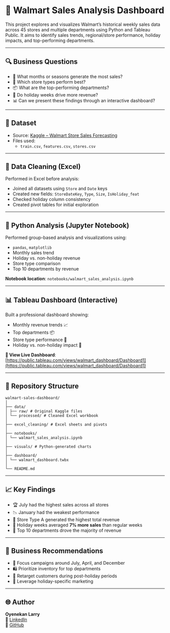 # 🛒 Walmart Sales Analysis Dashboard

This project explores and visualizes Walmart’s historical weekly sales data across 45 stores and multiple departments using Python and Tableau Public. It aims to identify sales trends, regional/store performance, holiday impacts, and top-performing departments.

---

## 🔍 Business Questions

- 📆 What months or seasons generate the most sales?
- 🏪 Which store types perform best?
- 📦 What are the top-performing departments?
- 🎉 Do holiday weeks drive more revenue?
- 📊 Can we present these findings through an interactive dashboard?

---

## 📁 Dataset

- Source: [Kaggle – Walmart Store Sales Forecasting](https://www.kaggle.com/competitions/walmart-recruiting-store-sales-forecasting/data)
- Files used:
  - `train.csv`, `features.csv`, `stores.csv`

---

## 🧼 Data Cleaning (Excel)

Performed in Excel before analysis:
- Joined all datasets using `Store` and `Date` keys
- Created new fields: `StoreDateKey`, `Type`, `Size`, `IsHoliday_feat`
- Checked holiday column consistency
- Created pivot tables for initial exploration

---

## 🐍 Python Analysis (Jupyter Notebook)

Performed group-based analysis and visualizations using:

- `pandas`, `matplotlib`
- Monthly sales trend
- Holiday vs. non-holiday revenue
- Store type comparison
- Top 10 departments by revenue

**Notebook location**: `notebooks/walmart_sales_analysis.ipynb`

---

## 📊 Tableau Dashboard (Interactive)

Built a professional dashboard showing:

- Monthly revenue trends 📈
- Top departments 📦
- Store type performance 🏪
- Holiday vs. non-holiday impact 🎉

**🔗 View Live Dashboard**:  
[https://public.tableau.com/views/walmart_dashboard/Dashboard1](https://public.tableau.com/views/walmart_dashboard/Dashboard1)

---

## 📂 Repository Structure
```
walmart-sales-dashboard/
│
├── data/
│ ├── raw/ # Original Kaggle files
│ └── processed/ # Cleaned Excel workbook
│
├── excel_cleaning/ # Excel sheets and pivots
│
├── notebooks/
│ └── walmart_sales_analysis.ipynb
│
├── visuals/ # Python-generated charts
│
├── dashboard/
│ └── walmart_dashboard.twbx
│
└── README.md
```
---

## 📈 Key Findings

- 🏆 July had the highest sales across all stores
- 📉 January had the weakest performance
- 🎯 Store Type A generated the highest total revenue
- 🧪 Holiday weeks averaged **7% more sales** than regular weeks
- 🧱 Top 10 departments drove the majority of revenue

---

## 📢 Business Recommendations

- 📆 Focus campaigns around July, April, and December
- 🛍️ Prioritize inventory for top departments
- 🎯 Retarget customers during post-holiday periods
- 🎉 Leverage holiday-specific marketing

---

## 🌐 Author

**Oyenekan Larry**  
📧 [LinkedIn](https://www.linkedin.com/in/oyenekan-olanrewaju-745651293)  
📂 [GitHub](https://github.com/Larry0615)
